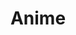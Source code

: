 ---
title: "Anime"
icon: images/icons/otaku.png
source: https://www.flaticon.com/free-icon/otaku_1881021
icon-creator: Freepik
---